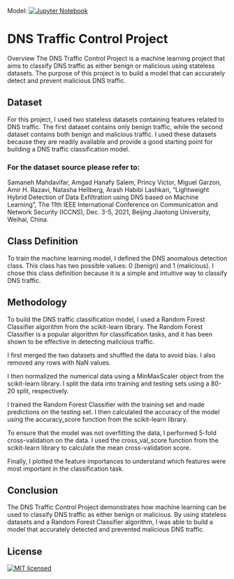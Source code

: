 Model: [![Jupyter Notebook](https://img.shields.io/badge/jupyter-%23FA0F00.svg?style=for-the-badge&logo=jupyter&logoColor=white)](https://github.com/gaiborjosue/DNS-Traffic-Control/blob/master/Model/RandomForest.ipynb)

# DNS Traffic Control Project
Overview
The DNS Traffic Control Project is a machine learning project that aims to classify DNS traffic as either benign or malicious using stateless datasets. The purpose of this project is to build a model that can accurately detect and prevent malicious DNS traffic.

## Dataset
For this project, I used two stateless datasets containing features related to DNS traffic. The first dataset contains only benign traffic, while the second dataset contains both benign and malicious traffic. I used these datasets because they are readily available and provide a good starting point for building a DNS traffic classification model.

### For the dataset source please refer to:
  Samaneh Mahdavifar, Amgad Hanafy Salem, Princy Victor, Miguel Garzon, Amir H. Razavi, Natasha Hellberg, Arash Habibi Lashkari, “Lightweight Hybrid Detection of Data   Exfiltration using DNS based on Machine Learning”, The 11th IEEE International Conference on Communication and Network Security (ICCNS), Dec. 3-5, 2021, Beijing       Jiaotong University, Weihai, China.

## Class Definition
To train the machine learning model, I defined the DNS anomalous detection class. This class has two possible values: 0 (benign) and 1 (malicious). I chose this class definition because it is a simple and intuitive way to classify DNS traffic.

## Methodology
To build the DNS traffic classification model, I used a Random Forest Classifier algorithm from the scikit-learn library. The Random Forest Classifier is a popular algorithm for classification tasks, and it has been shown to be effective in detecting malicious traffic.

I first merged the two datasets and shuffled the data to avoid bias. I also removed any rows with NaN values.

I then normalized the numerical data using a MinMaxScaler object from the scikit-learn library. I split the data into training and testing sets using a 80-20 split, respectively.

I trained the Random Forest Classifier with the training set and made predictions on the testing set. I then calculated the accuracy of the model using the accuracy_score function from the scikit-learn library.

To ensure that the model was not overfitting the data, I performed 5-fold cross-validation on the data. I used the cross_val_score function from the scikit-learn library to calculate the mean cross-validation score.

Finally, I plotted the feature importances to understand which features were most important in the classification task.

## Conclusion
The DNS Traffic Control Project demonstrates how machine learning can be used to classify DNS traffic as either benign or malicious. By using stateless datasets and a Random Forest Classifier algorithm, I was able to build a model that accurately detected and prevented malicious DNS traffic.

## License
[![MIT licensed](https://img.shields.io/badge/license-MIT-blue.svg)](LICENSE)
